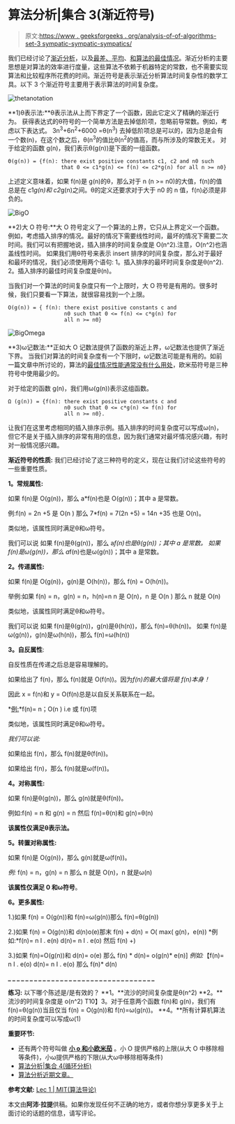 # 算法分析|集合 3(渐近符号)

> 原文:[https://www . geeksforgeeks . org/analysis-of-of-algorithms-set-3 sympatic-sympatic-sympatics/](https://www.geeksforgeeks.org/analysis-of-algorithms-set-3asymptotic-notations/)

我们已经讨论了[渐近分析](https://www.geeksforgeeks.org/analysis-of-algorithms-set-1-asymptotic-analysis/)，以及[最差、平均](https://www.geeksforgeeks.org/analysis-of-algorithms-set-2-asymptotic-analysis/)、[和算法的最佳情况](https://www.geeksforgeeks.org/analysis-of-algorithms-set-2-asymptotic-analysis/)。渐近分析的主要思想是对算法的效率进行度量，这些算法不依赖于机器特定的常数，也不需要实现算法和比较程序所花费的时间。渐近符号是表示渐近分析算法时间复杂性的数学工具。以下 3 个渐近符号主要用于表示算法的时间复杂度。

![thetanotation](img/f6f524e7a1972263a6844f82d41fbda9.png)

**1)θ表示法:**θ表示法从上而下界定了一个函数，因此它定义了精确的渐近行为。
获得表达式的θ符号的一个简单方法是去掉低阶项，忽略前导常数。例如，考虑以下表达式。
3n<sup>3</sup>+6n<sup>2</sup>+6000 =θ(n<sup>3</sup>)
去掉低阶项总是可以的，因为总是会有一个数(n)，在这个数之后，θ(n<sup>3</sup>的值比θ(n<sup>2</sup>的值高，而与所涉及的常数无关。
对于给定的函数 g(n)，我们表示θ(g(n))是下面的一组函数。

```
Θ(g(n)) = {f(n): there exist positive constants c1, c2 and n0 such 
                 that 0 <= c1*g(n) <= f(n) <= c2*g(n) for all n >= n0}
```

上述定义意味着，如果 f(n)是 g(n)的θ，那么对于 n (n >= n0)的大值，f(n)的值总是在 c1*g(n)和 c2*g(n)之间。θ的定义还要求对于大于 n0 的 n 值，f(n)必须是非负的。

![BigO](img/1cd9908d3872918a9a2e382416a26c27.png)

**2)大 O 符号:**大 O 符号定义了一个算法的上界，它只从上界定义一个函数。例如，考虑插入排序的情况。最好的情况下需要线性时间，最坏的情况下需要二次时间。我们可以有把握地说，插入排序的时间复杂度是 O(n^2).注意，O(n^2)也涵盖线性时间。
如果我们用θ符号来表示 insert 排序的时间复杂度，那么对于最好和最坏的情况，我们必须使用两个语句:
1。插入排序的最坏时间复杂度是θ(n^2).
2。插入排序的最佳时间复杂度是θ(n)。

当我们对一个算法的时间复杂度只有一个上限时，大 O 符号是有用的。很多时候，我们只要看一下算法，就很容易找到一个上限。

```
O(g(n)) = { f(n): there exist positive constants c and 
                  n0 such that 0 <= f(n) <= c*g(n) for 
                  all n >= n0}
```

![BigOmega](img/7707d2462dcc9af840c72158a745a072.png)

**3)ω记数法:**正如大 O 记数法提供了函数的渐近上界，ω记数法也提供了渐近下界。
当我们对算法的时间复杂度有一个下限时，ω记数法可能是有用的。如前一篇文章中所讨论的，算法的[最佳情况性能通常没有什么用处](https://www.geeksforgeeks.org/analysis-of-algorithms-set-2-asymptotic-analysis/)，欧米茄符号是三种符号中使用最少的。

对于给定的函数 g(n)，我们用ω(g(n))表示这组函数。

```
Ω (g(n)) = {f(n): there exist positive constants c and
                  n0 such that 0 <= c*g(n) <= f(n) for
                  all n >= n0}.
```

让我们在这里考虑相同的插入排序示例。插入排序的时间复杂度可以写成ω(n)，但它不是关于插入排序的非常有用的信息，因为我们通常对最坏情况感兴趣，有时对一般情况感兴趣。

**渐近符号的性质:**
我们已经讨论了这三种符号的定义，现在让我们讨论这些符号的一些重要性质。

**1。常规属性:**

如果 f(n)是 O(g(n))，那么 a*f(n)也是 O(g(n))；其中 a 是常数。

例:f(n) = 2n +5 是 O(n )
那么 7*f(n) = 7(2n +5) = 14n +35 也是 O(n)。

类似地，该属性同时满足θ和ω符号。

我们可以说
如果 f(n)是θ(g(n))，那么 a*f(n)也是θ(g(n))；其中 a 是常数。
如果 f(n)是ω(g(n))，那么 a*f(n)也是ω(g(n))；其中 a 是常数。

**2。传递属性:**

如果 f(n)是 O(g(n))，g(n)是 O(h(n))，那么 f(n) = O(h(n))。

举例:如果 f(n) = n，g(n) = n，h(n)=n
n 是 O(n)，n 是 O(n )
那么 n 就是 O(n)

类似地，该属性同时满足θ和ω符号。

我们可以说
如果 f(n)是θ(g(n))，g(n)是θ(h(n))，那么 f(n)=θ(h(n))。
如果 f(n)是ω(g(n))，g(n)是ω(h(n))，那么 f(n)=ω(h(n))

**3。自反属性**:

自反性质在传递之后总是容易理解的。

如果给出了 f(n)，那么 f(n)就是 O(f(n))。因为*f(n)的最大值将是 f(n)本身！*

因此 x = f(n)和 y = O(f(n)总是以自反关系联系在一起。

*<u>例:</u>*f(n)= n；O(n ) i.e 或 f(n)项

类似地，该属性同时满足θ和ω符号。

*我们可以说:*

如果给出 f(n)，那么 f(n)就是θ(f(n))。

如果给出 f(n)，那么 f(n)就是ω(f(n))。

**4。对称属性:**

如果 f(n)是θ(g(n))，那么 g(n)就是θ(f(n))。

例如:f(n) = n 和 g(n) = n
然后 f(n)=θ(n)和 g(n)=θ(n)

**该属性仅满足θ表示法。**

**5。转置对称属性:**

如果 f(n)是 O(g(n))，那么 g(n)就是ω(f(n))。

*例:* f(n) = n，g(n) = n
那么 n 就是 O(n)，n 就是ω(n)

**该属性仅满足 0 和ω符号**。

**6。更多属性:**

1.)如果 f(n) = O(g(n))和 f(n)=ω(g(n))那么 f(n)=θ(g(n))

2.)如果 f(n) = O(g(n))和 d(n)o(e)那末 f(n) + d(n) = O( max( g(n)，e(n))
*例如:*f(n)= n I . e(n)
d(n)= n I . e(o)
然后 f(n) +)

3.)如果 f(n)=O(g(n))和 d(n)= o(e)
那么 f(n) * d(n)= o(g(n)* e(n)]
*例如:*【f(n)= n I . e(o)
d(n)= n I . e(o)
那么 f(n)* d(n)

**_ _ _ _ _ _ _ _ _ _ _ _ _ _ _ _ _ _ _ _ _ _ _ _ _ _ _ _ _ _ _ _ _ _**

**练习:**
以下哪个陈述是/是有效的？
**1。**流沙的时间复杂度是θ(n^2)
**2。**流沙的时间复杂度是 o(n^2)
T10】3。对于任意两个函数 f(n)和 g(n)，我们有 f(n)=θ(g(n))当且仅当 f(n) = O(g(n))和 f(n)=ω(g(n))。
**4。**所有计算机算法的时间复杂度可以写成ω(1)

**重要环节:**

*   还有两个符号叫做 [**小 o 和小欧米茄**](https://www.geeksforgeeks.org/analysis-of-algorithems-little-o-and-little-omega-notations/) 。小 O 提供严格的上限(从大 O 中移除相等条件)，小ω提供严格的下限(从大ω中移除相等条件)
*   [算法分析|集合 4(循环分析)](https://www.geeksforgeeks.org/analysis-of-algorithms-set-4-analysis-of-loops/)
*   [算法分析近期文章。](https://www.geeksforgeeks.org/category/algorithm/analysis/)

**参考文献:**
[Lec 1 | MIT(算法导论)](http://www.youtube.com/watch?v=JPyuH4qXLZ0)

本文由**阿沛·拉提**供稿。如果你发现任何不正确的地方，或者你想分享更多关于上面讨论的话题的信息，请写评论。